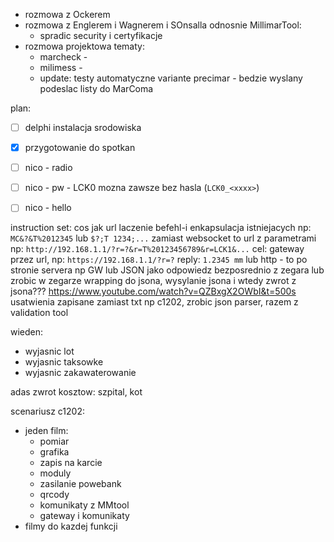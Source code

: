 - rozmowa z Ockerem
- rozmowa z Englerem i Wagnerem i SOnsalla odnosnie MillimarTool:
	- spradic security i certyfikacje
- rozmowa projektowa tematy:
	- marcheck - 
	- milimess - 
	- update: testy automatyczne variante
precimar - bedzie wyslany
podeslac listy do MarComa

plan:
- [ ] delphi instalacja srodowiska
- [x] przygotowanie do spotkan
- [ ] nico - radio
- [ ] nico - pw - LCK0 mozna zawsze bez hasla (`LCK0_<xxxx>`)
- [ ] nico - hello


instruction set:
cos jak url
laczenie befehl-i
enkapsulacja istniejacych np: `MC&?&T%2012345` lub `$?;T 1234;...`
zamiast websocket to url z parametrami np: `http://192.168.1.1/?r=?&r=T%20123456789&r=LCK1&...`
cel: gateway przez url, np:
`https://192.168.1.1/?r=?`
reply:
`1.2345 mm`
lub http - to po stronie servera np GW
lub JSON jako odpowiedz bezposrednio z zegara
lub zrobic w zegarze wrapping do jsona, wysylanie jsona i wtedy zwrot z jsona???
https://www.youtube.com/watch?v=QZBxgX2OWbI&t=500s
usatwienia zapisane zamiast txt np c1202, zrobic json parser, razem z validation tool

wieden:
- wyjasnic lot
- wyjasnic taksowke
- wyjasnic zakawaterowanie

adas zwrot kosztow: szpital, kot

scenariusz c1202:
- jeden film:
	- pomiar
	- grafika
	- zapis na karcie
	- moduly
	- zasilanie powebank
	- qrcody
	- komunikaty z MMtool
	- gateway i komunikaty
- filmy do kazdej funkcji


